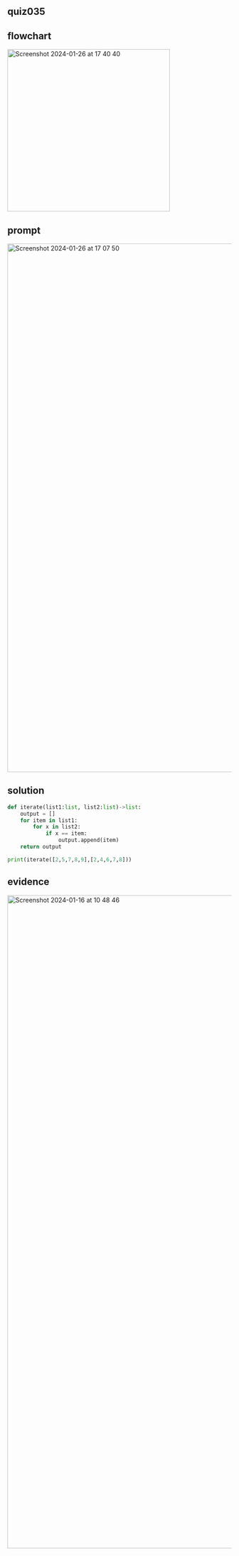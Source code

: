 ## quiz035

## flowchart
<img width="365" alt="Screenshot 2024-01-26 at 17 40 40" src="https://github.com/ayyyane/unit3_g11/assets/142702159/3bca4620-1180-4e88-9a9b-050d9ff7062f">

## prompt
<img width="1188" alt="Screenshot 2024-01-26 at 17 07 50" src="https://github.com/ayyyane/unit3_g11/assets/142702159/8b8a74d1-35ae-4fc4-b0d6-e1c2ebb40865">


## solution
```.py
def iterate(list1:list, list2:list)->list:
    output = []
    for item in list1:
        for x in list2:
            if x == item:
                output.append(item)
    return output

print(iterate([2,5,7,8,9],[2,4,6,7,8]))

```

## evidence
<img width="1468" alt="Screenshot 2024-01-16 at 10 48 46" src="https://github.com/ayyyane/unit3_g11/assets/142702159/5564ba63-76e0-47d7-a264-c9cf82040570">
